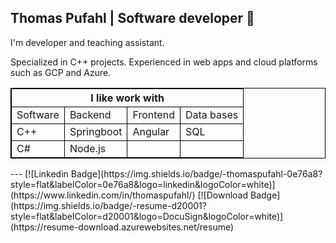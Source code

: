 ## Thomas Pufahl | Software developer 🚀 

I'm developer and teaching assistant.

Specialized in C++ projects. 
Experienced in web apps and cloud platforms such as GCP and Azure.
<style>
table {
  border-collapse: collapse;
  border: 1px solid black;
} 

th,td {
  border: 1px solid black;
}

table.a {
  table-layout: auto;
  width: 180px;  
}

table.b {
  table-layout: fixed;
  width: 180px;  
}

table.c {
  table-layout: auto;
  width: 100%;  
}

table.d {
  table-layout: fixed;
  width: 100%;  
}
</style>

<table >
    <thead>
        <tr>
            <th colspan="4">I like work with</th>
        </tr>
    </thead>
    <tbody>
        <tr>
            <td>Software</td>
            <td>Backend</td>
            <td>Frontend</td>
            <td>Data bases</td>
        </tr>
        <tr>
            <td>C++</td>
            <td>Springboot</td>
            <td>Angular</td>
            <td>SQL</td>
        </tr>
		<tr>
            <td>C#</td>
            <td>Node.js</td>
            <td></td>
            <td></td>
        </tr>
    </tbody>
</table>
---
[![Linkedin Badge](https://img.shields.io/badge/-thomaspufahl-0e76a8?style=flat&labelColor=0e76a8&logo=linkedin&logoColor=white)](https://www.linkedin.com/in/thomaspufahl/) [![Download Badge](https://img.shields.io/badge/-resume-d20001?style=flat&labelColor=d20001&logo=DocuSign&logoColor=white)](https://resume-download.azurewebsites.net/resume)